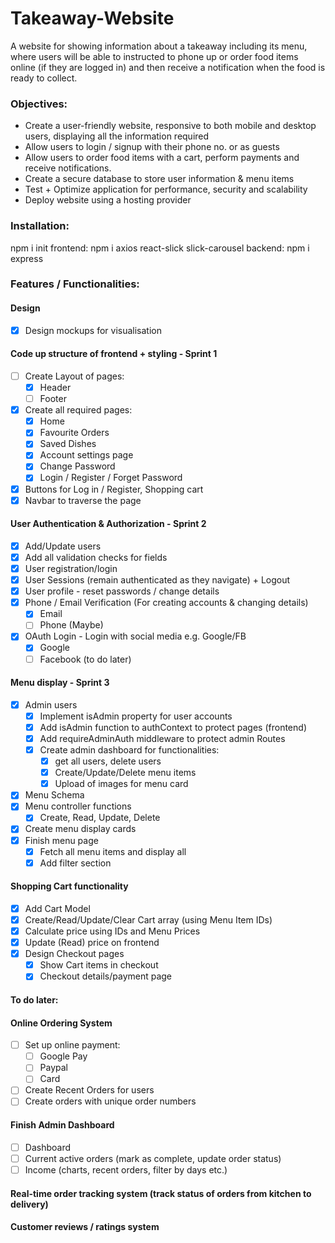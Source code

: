 # Takeaway-Website
A website for showing information about a takeaway including its menu, where users will be able to instructed to phone up or order food items online (if they are logged in) and then receive a notification when the food is ready to collect.

### Objectives:
- Create a user-friendly website, responsive to both mobile and desktop users, displaying all the information required
- Allow users to login / signup with their phone no. or as guests
- Allow users to order food items with a cart, perform payments and receive notifications.
- Create a secure database to store user information & menu items
- Test + Optimize application for performance, security and scalability
- Deploy website using a hosting provider

### Installation:
npm i init
frontend: npm i axios react-slick slick-carousel 
backend: npm i express 

### Features / Functionalities:
#### Design 
- [X] Design mockups for visualisation

#### Code up structure of frontend + styling - Sprint 1
- [ ] Create Layout of pages:
    - [X] Header
    - [ ] Footer
- [X] Create all required pages:
    - [X] Home 
    - [X] Favourite Orders 
    - [X] Saved Dishes
    - [X] Account settings page
    - [X] Change Password
    - [X] Login / Register / Forget Password
- [X] Buttons for Log in / Register, Shopping cart
- [X] Navbar to traverse the page

#### User Authentication & Authorization - Sprint 2
- [X] Add/Update users
- [X] Add all validation checks for fields
- [X] User registration/login
- [X] User Sessions (remain authenticated as they navigate) + Logout
- [X] User profile - reset passwords / change details
- [X] Phone / Email Verification (For creating accounts & changing details)
    - [X] Email
    - [ ] Phone (Maybe)
- [X] OAuth Login - Login with social media e.g. Google/FB
    - [X] Google
    - [ ] Facebook (to do later)

#### Menu display - Sprint 3
- [X] Admin users
    - [X] Implement isAdmin property for user accounts
    - [X] Add isAdmin function to authContext to protect pages (frontend)
    - [X] Add requireAdminAuth middleware to protect admin Routes 
    - [X] Create admin dashboard for functionalities:
        - [X] get all users, delete users
        - [X] Create/Update/Delete menu items
        - [X] Upload of images for menu card
- [X] Menu Schema
- [X] Menu controller functions
    - [X] Create, Read, Update, Delete
- [X] Create menu display cards
- [X] Finish menu page
    - [X] Fetch all menu items and display all
    - [X] Add filter section 

#### Shopping Cart functionality
- [X] Add Cart Model
- [X] Create/Read/Update/Clear Cart array (using Menu Item IDs)
- [X] Calculate price using IDs and Menu Prices
- [X] Update (Read) price on frontend
- [X] Design Checkout pages
    - [X] Show Cart items in checkout
    - [X] Checkout details/payment page

#### To do later:
#### Online Ordering System
- [ ] Set up online payment:
    - [ ] Google Pay
    - [ ] Paypal
    - [ ] Card
- [ ] Create Recent Orders for users
- [ ] Create orders with unique order numbers

#### Finish Admin Dashboard
- [ ] Dashboard
- [ ] Current active orders (mark as complete, update order status)
- [ ] Income (charts, recent orders, filter by days etc.)

#### Real-time order tracking system (track status of orders from kitchen to delivery)


#### Customer reviews / ratings system